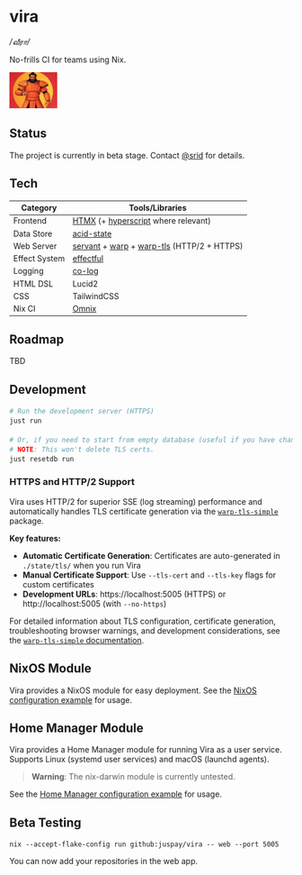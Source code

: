 # vira

_/வீரா/_

No-frills CI for teams using Nix.

<img src="packages/vira/static/vira-logo.jpg" style="height: 64px;" />

## Status

The project is currently in beta stage. Contact [@srid](https://github.com/srid) for details.

## Tech

| Category      | Tools/Libraries                                                                                                                                                    |
| ------------- | ------------------------------------------------------------------------------------------------------------------------------------------------------------------ |
| Frontend      | [HTMX](https://htmx.org/) (+ [hyperscript](https://hyperscript.org/) where relevant)                                                                               |
| Data Store    | [acid-state](https://github.com/acid-state/acid-state)                                                                                                             |
| Web Server    | [servant](https://www.servant.dev/) + [warp](https://hackage.haskell.org/package/warp) + [warp-tls](https://hackage.haskell.org/package/warp-tls) (HTTP/2 + HTTPS) |
| Effect System | [effectful](https://hackage.haskell.org/package/effectful)                                                                                                         |
| Logging       | [co-log](https://kowainik.github.io/projects/co-log)                                                                                                               |
| HTML DSL      | Lucid2                                                                                                                                                             |
| CSS           | TailwindCSS                                                                                                                                                        |
| Nix CI        | [Omnix](https://omnix.page/om/ci.html)                                                                                                                             |

## Roadmap

TBD

## Development

```sh
# Run the development server (HTTPS)
just run

# Or, if you need to start from empty database (useful if you have changed the acid-state types)
# NOTE: This won't delete TLS certs.
just resetdb run
```

### HTTPS and HTTP/2 Support

Vira uses HTTP/2 for superior SSE (log streaming) performance and automatically handles TLS certificate generation via the [`warp-tls-simple`](../warp-tls-simple/README.md) package.

**Key features:**

- **Automatic Certificate Generation**: Certificates are auto-generated in `./state/tls/` when you run Vira
- **Manual Certificate Support**: Use `--tls-cert` and `--tls-key` flags for custom certificates
- **Development URLs**: https://localhost:5005 (HTTPS) or http://localhost:5005 (with `--no-https`)

For detailed information about TLS configuration, certificate generation, troubleshooting browser warnings, and development considerations, see the [`warp-tls-simple` documentation](../warp-tls-simple/README.md).

## NixOS Module

Vira provides a NixOS module for easy deployment. See the [NixOS configuration example](nix/examples/nixos/flake.nix) for usage.

## Home Manager Module

Vira provides a Home Manager module for running Vira as a user service. Supports Linux (systemd user services) and macOS (launchd agents).

> **Warning**: The nix-darwin module is currently untested.

See the [Home Manager configuration example](nix/examples/home-manager/flake.nix) for usage.

## Beta Testing

```
nix --accept-flake-config run github:juspay/vira -- web --port 5005
```

You can now add your repositories in the web app.
